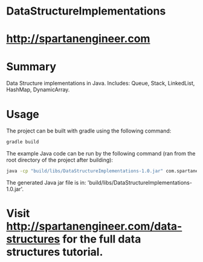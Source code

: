 # DataStructureImplementations

# http://spartanengineer.com

# Summary

Data Structure implementations in Java.  Includes: Queue, Stack, LinkedList, HashMap, DynamicArray.

# Usage

The project can be built with gradle using the following command:

```sh
gradle build
```

The example Java code can be run by the following command (ran from the root directory of the project after building): 

```sh
java -cp "build/libs/DataStructureImplementations-1.0.jar" com.spartanengineer.datastructures.DataStructuresExample
```

The generated Java jar file is in: 'build/libs/DataStructureImplementations-1.0.jar'.

# Visit http://spartanengineer.com/data-structures for the full data structures tutorial.
